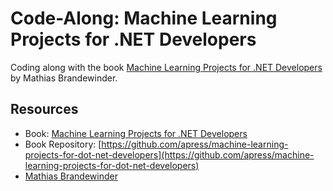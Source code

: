 # Code-Along: Machine Learning Projects for .NET Developers

Coding along with the book [Machine Learning Projects for .NET Developers](https://www.apress.com/us/book/9781430267676) by Mathias Brandewinder.  

## Resources
* Book: [Machine Learning Projects for .NET Developers](https://www.apress.com/us/book/9781430267676)
* Book Repository: [https://github.com/apress/machine-learning-projects-for-dot-net-developers](https://github.com/apress/machine-learning-projects-for-dot-net-developers)
* [Mathias Brandewinder](https://brandewinder.com/)